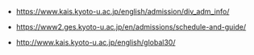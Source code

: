 

- https://www.kais.kyoto-u.ac.jp/english/admission/div_adm_info/

- https://www2.ges.kyoto-u.ac.jp/en/admissions/schedule-and-guide/
- http://www.kais.kyoto-u.ac.jp/english/global30/
